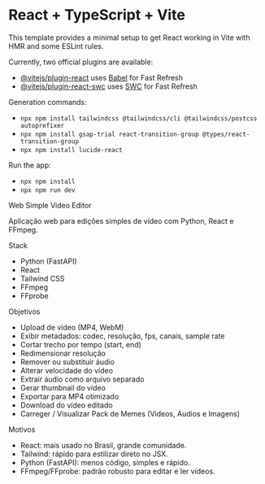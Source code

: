 # React + TypeScript + Vite

This template provides a minimal setup to get React working in Vite with HMR and some ESLint rules.

Currently, two official plugins are available:

- [@vitejs/plugin-react](https://github.com/vitejs/vite-plugin-react/blob/main/packages/plugin-react) uses [Babel](https://babeljs.io/) for Fast Refresh
- [@vitejs/plugin-react-swc](https://github.com/vitejs/vite-plugin-react/blob/main/packages/plugin-react-swc) uses [SWC](https://swc.rs/) for Fast Refresh

Generation commands:
- `npx npm install tailwindcss @tailwindcss/cli @tailwindcss/postcss autoprefixer`
- `npx npm install gsap-trial react-transition-group @types/react-transition-group`
- `npx npm install lucide-react`

Run the app:
- `npx npm install`
- `npx npm run dev`

Web Simple Video Editor

Aplicação web para edições simples de vídeo com Python, React e FFmpeg.

Stack
- Python (FastAPI)
- React
- Tailwind CSS
- FFmpeg
- FFprobe

Objetivos
- Upload de vídeo (MP4, WebM)
- Exibir metadados: codec, resolução, fps, canais, sample rate
- Cortar trecho por tempo (start, end)
- Redimensionar resolução
- Remover ou substituir áudio
- Alterar velocidade do vídeo
- Extrair áudio como arquivo separado
- Gerar thumbnail do vídeo
- Exportar para MP4 otimizado
- Download do vídeo editado
- Carreger / Visualizar Pack de Memes (Videos, Audios e Imagens)

Motivos
- React: mais usado no Brasil, grande comunidade.
- Tailwind: rápido para estilizar direto no JSX.
- Python (FastAPI): menos código, simples e rápido.
- FFmpeg/FFprobe: padrão robusto para editar e ler vídeos.

